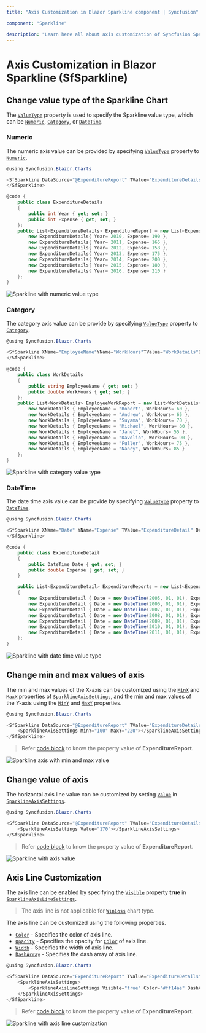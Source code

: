 ```yaml
---
title: "Axis Customization in Blazor Sparkline component | Syncfusion"

component: "Sparkline"

description: "Learn here all about axis customization of Syncfusion Sparkline (SfSparkline) component and more."
---
```


# Axis Customization in Blazor Sparkline (SfSparkline)

## Change value type of the Sparkline Chart

The [`ValueType`](https://help.syncfusion.com/cr/blazor/Syncfusion.Blazor.Charts.SfSparkline-1.html#Syncfusion_Blazor_Charts_SfSparkline_1_ValueType) property is used to specify the Sparkline value type, which can be [`Numeric`](https://help.syncfusion.com/cr/blazor/Syncfusion.Blazor.Charts.SparklineValueType.html#Syncfusion_Blazor_Charts_SparklineValueType_Numeric), [`Category`](https://help.syncfusion.com/cr/blazor/Syncfusion.Blazor.Charts.SparklineValueType.html#Syncfusion_Blazor_Charts_SparklineValueType_Category), or [`DateTime`](https://help.syncfusion.com/cr/blazor/Syncfusion.Blazor.Charts.SparklineValueType.html#Syncfusion_Blazor_Charts_SparklineValueType_DateTime).

### Numeric

The numeric axis value can be provided by specifying [`ValueType`](https://help.syncfusion.com/cr/blazor/Syncfusion.Blazor.Charts.SfSparkline-1.html#Syncfusion_Blazor_Charts_SfSparkline_1_ValueType) property to [`Numeric`](https://help.syncfusion.com/cr/blazor/Syncfusion.Blazor.Charts.SparklineValueType.html#Syncfusion_Blazor_Charts_SparklineValueType_Numeric).

```csharp
@using Syncfusion.Blazor.Charts

<SfSparkline DataSource="@ExpenditureReport" TValue="ExpenditureDetails" XName="Year" YName="Expense" Type="SparklineType.Column" ValueType="SparklineValueType.Numeric" Height="250px" Width="450px">
</SfSparkline>

@code {
    public class ExpenditureDetails
    {
        public int Year { get; set; }
        public int Expense { get; set; }
    };
    public List<ExpenditureDetails> ExpenditureReport = new List<ExpenditureDetails> {
        new ExpenditureDetails{ Year= 2010, Expense= 190 },
        new ExpenditureDetails{ Year= 2011, Expense= 165 },
        new ExpenditureDetails{ Year= 2012, Expense= 158 },
        new ExpenditureDetails{ Year= 2013, Expense= 175 },
        new ExpenditureDetails{ Year= 2014, Expense= 200 },
        new ExpenditureDetails{ Year= 2015, Expense= 180 },
        new ExpenditureDetails{ Year= 2016, Expense= 210 }
    };
}
```

![Sparkline with numeric value type](/images/Axis/Numeric.png)

### Category

The category axis value can be provide by specifying [`ValueType`](https://help.syncfusion.com/cr/blazor/Syncfusion.Blazor.Charts.SfSparkline-1.html#Syncfusion_Blazor_Charts_SfSparkline_1_ValueType) property to [`Category`](https://help.syncfusion.com/cr/blazor/Syncfusion.Blazor.Charts.SparklineValueType.html#Syncfusion_Blazor_Charts_SparklineValueType_Category).

```csharp
@using Syncfusion.Blazor.Charts

<SfSparkline XName="EmployeeName"YName="WorkHours"TValue="WorkDetails"DataSource="@EmployeeWorkReport" Type="SparklineType.Column"ValueType="SparklineValueType.Category" Height="250px"Width="450px">
</SfSparkline>

@code {
    public class WorkDetails
    {
        public string EmployeeName { get; set; }
        public double WorkHours { get; set; }
    };
    public List<WorkDetails> EmployeeWorkReport = new List<WorkDetails> {
        new WorkDetails { EmployeeName = "Robert", WorkHours= 60 },
        new WorkDetails { EmployeeName = "Andrew", WorkHours= 65 },
        new WorkDetails { EmployeeName = "Suyama", WorkHours= 70 },
        new WorkDetails { EmployeeName = "Michael", WorkHours= 80 },
        new WorkDetails { EmployeeName = "Janet", WorkHours= 55 },
        new WorkDetails { EmployeeName = "Davolio", WorkHours= 90 },
        new WorkDetails { EmployeeName = "Fuller", WorkHours= 75 },
        new WorkDetails { EmployeeName = "Nancy", WorkHours= 85 }
    };
}
```

![Sparkline with category value type](/images/Axis/Category.png)

### DateTime

The date time axis value can be provide by specifying [`ValueType`](https://help.syncfusion.com/cr/blazor/Syncfusion.Blazor.Charts.SfSparkline-1.html#Syncfusion_Blazor_Charts_SfSparkline_1_ValueType) property to [`DateTime`](https://help.syncfusion.com/cr/blazor/Syncfusion.Blazor.Charts.SparklineValueType.html#Syncfusion_Blazor_Charts_SparklineValueType_DateTime).

```csharp
@using Syncfusion.Blazor.Charts

<SfSparkline XName="Date" YName="Expense" TValue="ExpenditureDetail" DataSource="@ExpenditureReports" Type="SparklineType.Column" ValueType="SparklineValueType.DateTime" Height="250px" Width="450px">
</SfSparkline>

@code {
    public class ExpenditureDetail
    {
        public DateTime Date { get; set; }
        public double Expense { get; set; }
    }

    public List<ExpenditureDetail> ExpenditureReports = new List<ExpenditureDetail>
    {
        new ExpenditureDetail { Date = new DateTime(2005, 01, 01), Expense = 21 },
        new ExpenditureDetail { Date = new DateTime(2006, 01, 01), Expense = 24 },
        new ExpenditureDetail { Date = new DateTime(2007, 01, 01), Expense = 36 },
        new ExpenditureDetail { Date = new DateTime(2008, 01, 01), Expense = 38 },
        new ExpenditureDetail { Date = new DateTime(2009, 01, 01), Expense = 54 },
        new ExpenditureDetail { Date = new DateTime(2010, 01, 01), Expense = 57 },
        new ExpenditureDetail { Date = new DateTime(2011, 01, 01), Expense = 70 }
    };
}
```

![Sparkline with date time value type](/images/Axis/Datetime.png)

## Change min and max values of axis

The min and max values of the X-axis can be customized using the [`MinX`](https://help.syncfusion.com/cr/blazor/Syncfusion.Blazor.Charts.SparklineAxisSettings.html#Syncfusion_Blazor_Charts_SparklineAxisSettings_MinX) and [`MaxX`](https://help.syncfusion.com/cr/blazor/Syncfusion.Blazor.Charts.SparklineAxisSettings.html#Syncfusion_Blazor_Charts_SparklineAxisSettings_MaxX) properties of [`SparklineAxisSettings`](https://help.syncfusion.com/cr/blazor/Syncfusion.Blazor.Charts.SparklineAxisSettings.html), and the min and max values of the Y-axis using the [`MinY`](https://help.syncfusion.com/cr/blazor/Syncfusion.Blazor.Charts.SparklineAxisSettings.html#Syncfusion_Blazor_Charts_SparklineAxisSettings_MinY) and [`MaxY`](https://help.syncfusion.com/cr/blazor/Syncfusion.Blazor.Charts.SparklineAxisSettings.html#Syncfusion_Blazor_Charts_SparklineAxisSettings_MaxY) properties.

```csharp
@using Syncfusion.Blazor.Charts

<SfSparkline DataSource="@ExpenditureReport" TValue="ExpenditureDetails" XName="Year" YName="Expense" Type="SparklineType.Column" ValueType="SparklineValueType.Numeric" Height="250px" Width="450px">
    <SparklineAxisSettings MinY="100" MaxY="220"></SparklineAxisSettings>
</SfSparkline>
```

> Refer [code block](#numeric) to know the property value of **ExpenditureReport**.

![Sparkline axis with min and max value](/images/Axis/minmaxvalue.png)

## Change value of axis

The horizontal axis line value can be customized by setting [`Value`](https://help.syncfusion.com/cr/blazor/Syncfusion.Blazor.Charts.SparklineAxisSettings.html#Syncfusion_Blazor_Charts_SparklineAxisSettings_Value) in [`SparklineAxisSettings`](https://help.syncfusion.com/cr/blazor/Syncfusion.Blazor.Charts.SparklineAxisSettings.html).

```csharp
@using Syncfusion.Blazor.Charts

<SfSparkline DataSource="@ExpenditureReport" TValue="ExpenditureDetails" XName="Year" YName="Expense" Type="SparklineType.Column" ValueType="SparklineValueType.Numeric" Height="250px" Width="450px">
    <SparklineAxisSettings Value="170"></SparklineAxisSettings>
</SfSparkline>
```

> Refer [code block](#numeric) to know the property value of **ExpenditureReport**.

![Sparkline with axis value](/images/Axis/AxisValue.png)

## Axis Line Customization

The axis line can be enabled by specifying the [`Visible`](https://help.syncfusion.com/cr/blazor/Syncfusion.Blazor.Charts.SparklineAxisLineSettings.html#Syncfusion_Blazor_Charts_SparklineAxisLineSettings_Visible) property **true** in [`SparklineAxisLineSettings`](https://help.syncfusion.com/cr/blazor/Syncfusion.Blazor.Charts.SparklineAxisLineSettings.html).

> The axis line is not applicable for [`WinLoss`](https://help.syncfusion.com/cr/blazor/Syncfusion.Blazor.Charts.SparklineType.html#Syncfusion_Blazor_Charts_SparklineType_WinLoss) chart type.

The axis line can be customized using the following properties.

* [`Color`](https://help.syncfusion.com/cr/blazor/Syncfusion.Blazor.Charts.SparklineAxisLineSettings.html#Syncfusion_Blazor_Charts_SparklineAxisLineSettings_Color) - Specifies the color of axis line.
* [`Opacity`](https://help.syncfusion.com/cr/blazor/Syncfusion.Blazor.Charts.SparklineAxisLineSettings.html#Syncfusion_Blazor_Charts_SparklineAxisLineSettings_Opacity) - Specifies the opacity for [`Color`](https://help.syncfusion.com/cr/blazor/Syncfusion.Blazor.Charts.SparklineAxisLineSettings.html#Syncfusion_Blazor_Charts_SparklineAxisLineSettings_Color) of axis line.
* [`Width`](https://help.syncfusion.com/cr/blazor/Syncfusion.Blazor.Charts.SparklineAxisLineSettings.html#Syncfusion_Blazor_Charts_SparklineAxisLineSettings_Width) - Specifies the width of axis line.
* [`DashArray`](https://help.syncfusion.com/cr/blazor/Syncfusion.Blazor.Charts.SparklineAxisLineSettings.html#Syncfusion_Blazor_Charts_SparklineAxisLineSettings_DashArray) - Specifies the dash array of axis line.

```csharp
@using Syncfusion.Blazor.Charts

<SfSparkline DataSource="ExpenditureReport" TValue="ExpenditureDetails" XName="Year" YName="Expense" Type="SparklineType.Line" Height="250px" Width="450px">
    <SparklineAxisSettings>
        <SparklineAxisLineSettings Visible="true" Color="#ff14ae" DashArray="5" Opacity="1"></SparklineAxisLineSettings>
    </SparklineAxisSettings>
</SfSparkline>
```

> Refer [code block](#numeric) to know the property value of **ExpenditureReport**.

![Sparkline with axis line customization](/images/Axis/LineCustomization.png)
